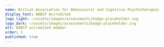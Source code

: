 ```yaml
---
name: British Association for Behavioural and Cognitive Psychotherapies
display_text: BABCP Accredited
logo_light: ~/assets/images/assessments/badge-placeholder.svg
logo_dark: ~/assets/images/assessments/badge-placeholder.svg
alt: BABCP accredited member
order: 3
published: true
---
```

